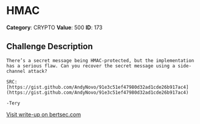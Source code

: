 # HMAC
**Category**: CRYPTO
**Value**: 500
**ID**: 173

## Challenge Description
```
There’s a secret message being HMAC-protected, but the implementation has a serious flaw. Can you recover the secret message using a side-channel attack?

SRC: [https://gist.github.com/AndyNovo/91e3c51ef47980d32ad1cde26b917ac4](https://gist.github.com/AndyNovo/91e3c51ef47980d32ad1cde26b917ac4)

-Tery
```

[Visit write-up on bertsec.com](https://bertsec.com/hmac)
